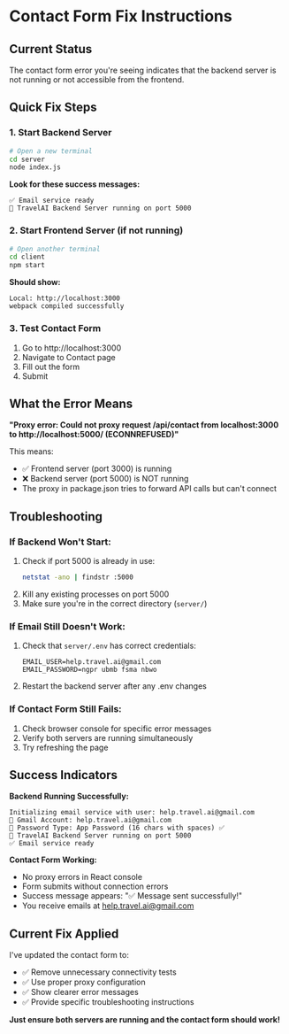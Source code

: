 # Contact Form Fix Instructions

## Current Status
The contact form error you're seeing indicates that the backend server is not running or not accessible from the frontend.

## Quick Fix Steps

### 1. Start Backend Server
```bash
# Open a new terminal
cd server
node index.js
```

**Look for these success messages:**
```
✅ Email service ready
🚀 TravelAI Backend Server running on port 5000
```

### 2. Start Frontend Server (if not running)
```bash
# Open another terminal
cd client
npm start
```

**Should show:**
```
Local: http://localhost:3000
webpack compiled successfully
```

### 3. Test Contact Form
1. Go to http://localhost:3000
2. Navigate to Contact page
3. Fill out the form
4. Submit

## What the Error Means

**"Proxy error: Could not proxy request /api/contact from localhost:3000 to http://localhost:5000/ (ECONNREFUSED)"**

This means:
- ✅ Frontend server (port 3000) is running
- ❌ Backend server (port 5000) is NOT running
- The proxy in package.json tries to forward API calls but can't connect

## Troubleshooting

### If Backend Won't Start:
1. Check if port 5000 is already in use:
   ```bash
   netstat -ano | findstr :5000
   ```
2. Kill any existing processes on port 5000
3. Make sure you're in the correct directory (`server/`)

### If Email Still Doesn't Work:
1. Check that `server/.env` has correct credentials:
   ```
   EMAIL_USER=help.travel.ai@gmail.com
   EMAIL_PASSWORD=ngpr ubmb fsma nbwo
   ```
2. Restart the backend server after any .env changes

### If Contact Form Still Fails:
1. Check browser console for specific error messages
2. Verify both servers are running simultaneously
3. Try refreshing the page

## Success Indicators

**Backend Running Successfully:**
```
Initializing email service with user: help.travel.ai@gmail.com
📧 Gmail Account: help.travel.ai@gmail.com
📧 Password Type: App Password (16 chars with spaces) ✅
🚀 TravelAI Backend Server running on port 5000
✅ Email service ready
```

**Contact Form Working:**
- No proxy errors in React console
- Form submits without connection errors
- Success message appears: "✅ Message sent successfully!"
- You receive emails at help.travel.ai@gmail.com

## Current Fix Applied

I've updated the contact form to:
- ✅ Remove unnecessary connectivity tests
- ✅ Use proper proxy configuration  
- ✅ Show clearer error messages
- ✅ Provide specific troubleshooting instructions

**Just ensure both servers are running and the contact form should work!**